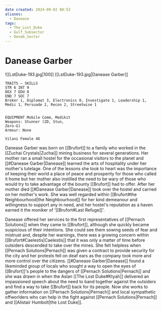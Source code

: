 ```yaml
---
date created: 2024-09-02 08:53
aliases:
  - Danease
tags:
  - The_Lost_Duke
  - Gulf_Subsector
  - Deneb_Sector
---
```


# Danease Garber

![[LstDuke-193.jpg|100]]
[[LstDuke-193.jpg|Danease Garber]]

```
TRAITS — SKILLS
STR 6 INT 9 
DEX 7 EDU 8
END 7 SOC 7
Broker 1, Diplomat 3, Electronics 0, Investigate 1, Leadership 1, Medic 1, Persuade 2, Recon 2, Streetwise 1


EQUIPMENT Mobile Comm, Medikit
Weapons: Stunner (2D, Stun,
Zero-G)
Armour: None

Vilani Female 46
```

Danease Garber was born on [[Brufort]] to a family who worked in the [[Zuchai Crystals|Zuchai]] mining business for several generations. Her mother ran a small hostel for the occasional visitors to the planet and [[#Danease Garber|Danease]] learned the arts of hospitality under her mother's tutelage. One of the lessons she took to heart was the importance of keeping their world a place of peace and prosperity for those who called it home but her mother also instilled the need to be wary of those who would try to take advantage of the bounty [[Brufort]] had to offer. After her mother died [[#Danease Garber|Danease]] took over the hostel and carried on her mother's work. She was well regarded within [[Brufort#the Neighbourhood|the Neighbourhood]] for her kind demeanour and willingness to support any in need, and her hostel's reputation as a haven earned it the moniker of '[[Brufort#Last Refuge]]'.

Danease offered her services to the first representatives of [[Pernach Solutions]] when they came to [[Brufort]], although she quickly became suspicious of their intentions. She could see them sowing seeds of fear and mistrust and, despite her warnings, there was a growing concern within [[Brufort#Caelestis|Caelestis]] that it was only a matter of time before outsiders descended to take over the mines. She felt helpless when [[Pernach Solutions|Pernach]] was given a contract to provide security for the city and her protests fell on deaf ears as the company took more and more control over the citizens. [[#Danease Garber|Danease]] found a likeminded group of locals who sought a way to open the eyes of [[Brufort]]'s people to the dangers of [[Pernach Solutions|Pernach]] and she was drawn in when the Aslan [[The Lost Duke#Ktyah]] delivered an impassioned speech about the need to band together against the outsiders and find a way to take [[Brufort]] back for its people. Now she works to gather information on [[Pernach Solutions|Pernach]] and local sympathetic offworlders who can help in the fight against [[Pernach Solutions|Pernach]] and [[Alistair Humbolt|the Lost Duke]].
